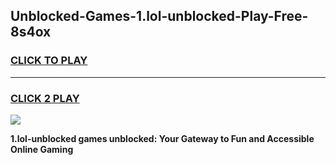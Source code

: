 
## Unblocked-Games-1.lol-unblocked-Play-Free-8s4ox
<h3>
<a href="https://premium76.site?title=1.lol-unblocked&ref=10A">CLICK TO PLAY</a></h3>
<hr>

<h3>
<a href="https://premium76.site?title=1.lol-unblocked&ref=10A">CLICK 2 PLAY</a>
  
</h3>

<a href="https://premium76.site?title=1.lol-unblocked&ref=10A"><img src="https://clearcache.store/games.png"></a>


**1.lol-unblocked games unblocked: Your Gateway to Fun and Accessible Online Gaming**
